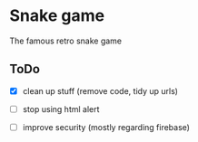 # Snake game
The famous retro snake game

## ToDo

- [x] clean up stuff (remove code, tidy up urls)
- [ ] stop using html alert
- [ ] improve security (mostly regarding firebase)

